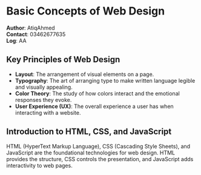 # Basic Concepts of Web Design

**Author**: AtiqAhmed  
**Contact**: 03462677635  
**Log**: AA

## Key Principles of Web Design
- **Layout**: The arrangement of visual elements on a page.
- **Typography**: The art of arranging type to make written language legible and visually appealing.
- **Color Theory**: The study of how colors interact and the emotional responses they evoke.
- **User Experience (UX)**: The overall experience a user has when interacting with a website.

## Introduction to HTML, CSS, and JavaScript
HTML (HyperText Markup Language), CSS (Cascading Style Sheets), and JavaScript are the foundational technologies for web design. HTML provides the structure, CSS controls the presentation, and JavaScript adds interactivity to web pages.
